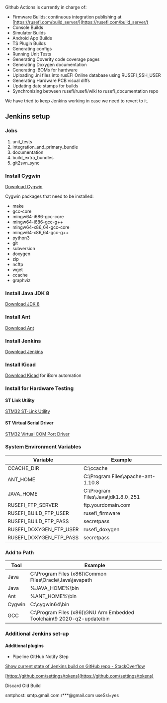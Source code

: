 Github Actions is currently in charge of:

* Firmware Builds: continuous integration publishing at [https://rusefi.com/build_server/](https://rusefi.com/build_server/)
* Console Builds
* Simulator Builds
* Android App Builds
* TS Plugin Builds
* Generating configs
* Running Unit Tests
* Generating Coverity code coverage pages
* Generating Doxygen documentation
* Generating iBOMs for hardware
* Uploading .ini files into rusEFI Online database using RUSEFI_SSH_USER
* Generating Hardware PCB visual diffs
* Updating date stamps for builds
* Synchronizing between rusefi/rusefi/wiki to rusefi_documentation repo

We have tried to keep Jenkins working in case we need to revert to it.

## Jenkins setup

### Jobs

1) unit_tests
2) integration_and_primary_bundle
3) documentation
4) build_extra_bundles
5) git2svn_sync

### Install Cygwin

[Download Cygwin](https://cygwin.com/install.html)

Cygwin packages that need to be installed:

* make
* gcc-core
* mingw64-i686-gcc-core
* mingw64-i686-gcc-g++
* mingw64-x86_64-gcc-core
* mingw64-x86_64-gcc-g++
* python3
* git
* subversion
* doxygen
* zip
* ncftp
* wget
* ccache
* graphviz

### Install Java JDK 8

[Download JDK 8](https://www.oracle.com/java/technologies/javase/javase-jdk8-downloads.html)

### Install Ant

[Download Ant](https://ant.apache.org/)

### Install Jenkins

[Download Jenkins](https://jenkins.io/download/)

### Install Kicad

[Download Kicad](https://www.kicad.org/download/)
for iBom automation

### Install for Hardware Testing

#### ST Link Utility  

[STM32 ST-Link Utility](http://www.st.com/st-web-ui/static/active/en/st_prod_software_internet/resource/technical/software/utility/stsw-link004.zip)

#### ST Virtual Serial Driver

[STM32 Virtual COM Port Driver](http://www.st.com/web/en/catalog/tools/PF257938)

### System Environment Variables

|Variable|Example|
|--|--|
|CCACHE_DIR|C:\ccache  |
|ANT_HOME|C:\Program Files\apache-ant-1.10.8|
|JAVA_HOME|C:\Program Files\Java\jdk1.8.0_251|
|RUSEFI_FTP_SERVER|ftp.yourdomain.com|
|RUSEFI_BUILD_FTP_USER|rusefi_firmware|
|RUSEFI_BUILD_FTP_PASS|secretpass|
|RUSEFI_DOXYGEN_FTP_USER|rusefi_doxygen|
|RUSEFI_DOXYGEN_FTP_PASS|secretpass|

### Add to Path

|Tool|Example|
|--|--|
|Java|C:\Program Files (x86)\Common Files\Oracle\Java\javapath|
|Java|%JAVA_HOME%\bin|
|Ant|%ANT_HOME%\bin|
|Cygwin|C:\cygwin64\bin|
|GCC|C:\Program Files (x86)\GNU Arm Embedded Toolchain\9 2020-q2-update\bin|

### Additional Jenkins set-up

#### Additional plugins

* Pipeline GitHub Notify Step

[Show current state of Jenkins build on GitHub repo - StackOverflow](https://stackoverflow.com/questions/14274293/show-current-state-of-jenkins-build-on-github-repo)

[https://github.com/settings/tokens](https://github.com/settings/tokens)

Discard Old Build

smtphost: smtp.gmail.com
r***@gmail.com
useSsl=yes
